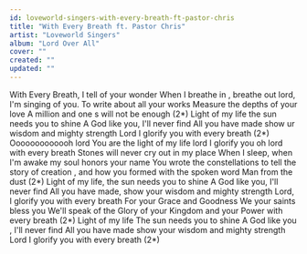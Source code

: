 ```yaml
---
id: loveworld-singers-with-every-breath-ft-pastor-chris
title: "With Every Breath ft. Pastor Chris"
artist: "Loveworld Singers"
album: "Lord Over All"
cover: ""
created: ""
updated: ""
---
```


With Every Breath, I tell of your wonder
When I breathe in , breathe out  lord, I'm singing of you.
To write about all your works
Measure the depths of your love
A million and one s will not be enough
(2*)
Light of my life
 the sun needs you to shine
A God like you, I'll never find
All you have made show ur wisdom and mighty strength
Lord I glorify you with every breath
(2*)
Ooooooooooooh lord
You are the light of my life lord
I glorify you oh lord with every breath
Stones will never cry out in my place
When I sleep, when I'm awake my soul honors your name
You wrote the constellations to tell the story of creation , and how you formed with the spoken word Man from the dust
(2*)
Light of my life, the sun needs you to shine
A God like you, I'll never find
All you have made, show your wisdom and mighty strength
Lord, I glorify you with every breath
For your Grace and Goodness
We your saints bless you
We'll speak of the Glory of your Kingdom and your Power with every breath
(2*)
Light of my life
The sun needs you to shine
A God like you , I'll never find
All you have made show your wisdom and mighty strength
Lord I glorify you with every breath
(2*)
